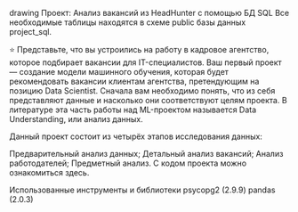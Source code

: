 drawing
Проект: Анализ вакансий из HeadHunter с помощью БД SQL
Все необходимые таблицы находятся в схеме public базы данных project_sql.

⭐ Представьте, что вы устроились на работу в кадровое агентство, которое подбирает вакансии для IT-специалистов. Ваш первый проект — создание модели машинного обучения, которая будет рекомендовать вакансии клиентам агентства, претендующим на позицию Data Scientist. Сначала вам необходимо понять, что из себя представляют данные и насколько они соответствуют целям проекта. В литературе эта часть работы над ML-проектом называется Data Understanding, или анализ данных.

Данный проект состоит из четырёх этапов исследования данных:

Предварительный анализ данных;
Детальный анализ вакансий;
Анализ работодателей;
Предметный анализ.
С кодом проекта можно ознакомиться здесь.

Использованные инструменты и библиотеки
psycopg2 (2.9.9)
pandas (2.0.3)
